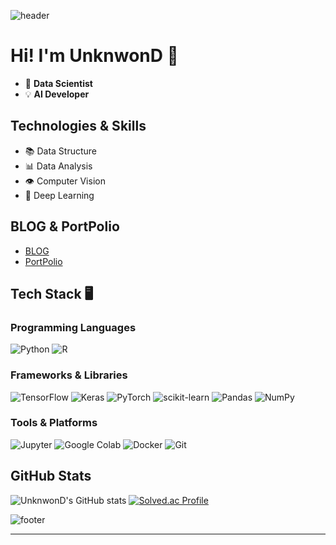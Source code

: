 ![header](https://capsule-render.vercel.app/api?type=waving&animation=twinkling&reversal=true&color=auto&height=300&section=header&text=UnKnwon%20:D&fontSize=80)

# Hi! I'm UnknwonD 📁
- 🌟 **Data Scientist**
- 💡 **AI Developer**

## Technologies & Skills
- 📚 Data Structure
- 📊 Data Analysis
- 👁️ Computer Vision
- 🧠 Deep Learning

## BLOG & PortPolio
- [BLOG](https://today-knowlodge.tistory.com/)
- [PortPolio](http://daeho5000.notion.site/)

## Tech Stack 🖥

### Programming Languages
![Python](https://img.shields.io/badge/-Python-3776AB?style=flat-square&logo=Python&logoColor=white)
![R](https://img.shields.io/badge/-R-276DC3?style=flat-square&logo=R&logoColor=white)

### Frameworks & Libraries
![TensorFlow](https://img.shields.io/badge/-TensorFlow-FF6F00?style=flat-square&logo=TensorFlow&logoColor=white)
![Keras](https://img.shields.io/badge/-Keras-D00000?style=flat-square&logo=Keras&logoColor=white)
![PyTorch](https://img.shields.io/badge/-PyTorch-EE4C2C?style=flat-square&logo=PyTorch&logoColor=white)
![scikit-learn](https://img.shields.io/badge/-scikit--learn-F7931E?style=flat-square&logo=scikit-learn&logoColor=white)
![Pandas](https://img.shields.io/badge/-Pandas-150458?style=flat-square&logo=Pandas&logoColor=white)
![NumPy](https://img.shields.io/badge/-NumPy-013243?style=flat-square&logo=NumPy&logoColor=white)

### Tools & Platforms
![Jupyter](https://img.shields.io/badge/-Jupyter-F37626?style=flat-square&logo=Jupyter&logoColor=white)
![Google Colab](https://img.shields.io/badge/-Google%20Colab-F9AB00?style=flat-square&logo=Google-Colab&logoColor=white)
![Docker](https://img.shields.io/badge/-Docker-2496ED?style=flat-square&logo=Docker&logoColor=white)
![Git](https://img.shields.io/badge/-Git-F05032?style=flat-square&logo=Git&logoColor=white)

## GitHub Stats
![UnknwonD's GitHub stats](https://github-readme-stats.vercel.app/api?username=UnknwonD&show_icons=true&theme=dracula)
[![Solved.ac Profile](http://mazassumnida.wtf/api/v2/generate_badge?boj=daeho5000)](https://solved.ac/daeho5000/)

![footer](https://capsule-render.vercel.app/api?type=waving&&reversal=true&color=auto&section=footer)

---
